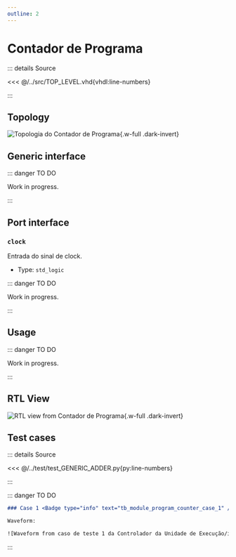 ```yaml
---
outline: 2
---
```


# Contador de Programa

::: details Source <a href="https://github.com/pfeinsper/24a-CTI-RISCV/blob/main/src/MODULE_PROGRAM_COUNTER.vhd" target="blank" style="float:right"><Badge type="tip" text="MODULE_PROGRAM_COUNTER.vhd &boxbox;" /></a>

<<< @/../src/TOP_LEVEL.vhd{vhdl:line-numbers}

:::

## Topology

![Topologia do Contador de Programa](/images/reference/components/module_program_counter.drawio.svg){.w-full .dark-invert}

## Generic interface

::: danger TO DO

Work in progress.

:::

## Port interface

### `clock` <Badge type="success" text="INPUT" />

Entrada do sinal de clock.

- Type: `std_logic`

::: danger TO DO

Work in progress.

:::

## Usage

::: danger TO DO

Work in progress.

:::

## RTL View

![RTL view from Contador de Programa](/images/reference/components/module_program_counter_netlist.svg){.w-full .dark-invert}

## Test cases

::: details Source <a href="https://github.com/pfeinsper/24a-CTI-RISCV/blob/main/test/test_MODULE_PROGRAM_COUNTER.py" target="blank" style="float:right"><Badge type="tip" text="test_MODULE_PROGRAM_COUNTER.py &boxbox;" /></a>

<<< @/../test/test_GENERIC_ADDER.py{py:line-numbers}

:::

::: danger TO DO

```md
### Case 1 <Badge type="info" text="tb_module_program_counter_case_1" />

Waveform:

![Waveform from caso de teste 1 da Controlador da Unidade de Execução/images/reference/components/tb_module_program_counter_case_1.svg){.w-full .dark-invert}
```

:::
